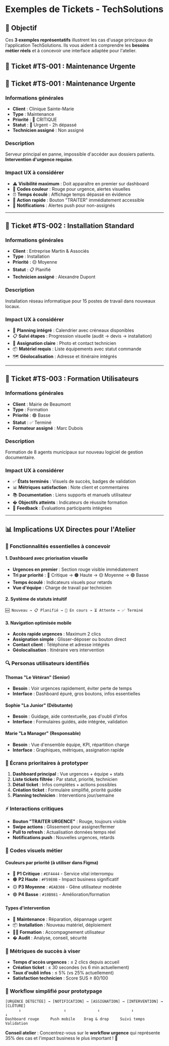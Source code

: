 # Exemples de Tickets - TechSolutions

## 🎯 Objectif

Ces **3 exemples représentatifs** illustrent les cas d'usage principaux de l'application TechSolutions. Ils vous aident à comprendre les **besoins métier réels** et à concevoir une interface adaptée pour l'atelier.

## 🎫 Ticket #TS-001 : Maintenance Urgente

## 🎫 Ticket #TS-001 : Maintenance Urgente

### Informations générales
- **Client** : Clinique Sainte-Marie
- **Type** : Maintenance
- **Priorité** : 🔴 CRITIQUE
- **Statut** : 🚨 Urgent - 2h dépassé
- **Technicien assigné** : Non assigné

### Description
Serveur principal en panne, impossible d'accéder aux dossiers patients. **Intervention d'urgence requise**.

### Impact UX à considérer
- ⚠️ **Visibilité maximum** : Doit apparaître en premier sur dashboard
- 🔴 **Codes couleur** : Rouge pour urgence, alertes visuelles
- ⏰ **Temps écoulé** : Affichage temps dépassé en évidence
- 🚀 **Action rapide** : Bouton "TRAITER" immédiatement accessible
- 🔔 **Notifications** : Alertes push pour non-assignés

---

## 🎫 Ticket #TS-002 : Installation Standard

### Informations générales
- **Client** : Entreprise Martin & Associés
- **Type** : Installation
- **Priorité** : 🟡 Moyenne
- **Statut** : 📋 Planifié
- **Technicien assigné** : Alexandre Dupont

### Description
Installation réseau informatique pour 15 postes de travail dans nouveaux locaux.

### Impact UX à considérer
- 📅 **Planning intégré** : Calendrier avec créneaux disponibles
- 📋 **Suivi étapes** : Progression visuelle (audit → devis → installation)
- 👤 **Assignation claire** : Photo et contact technicien
- 📦 **Matériel requis** : Liste équipements avec statut commande
- 🗺️ **Géolocalisation** : Adresse et itinéraire intégrés

---

## 🎫 Ticket #TS-003 : Formation Utilisateurs

### Informations générales
- **Client** : Mairie de Beaumont
- **Type** : Formation
- **Priorité** : 🟢 Basse
- **Statut** : ✅ Terminé
- **Formateur assigné** : Marc Dubois

### Description
Formation de 8 agents municipaux sur nouveau logiciel de gestion documentaire.

### Impact UX à considérer
- ✅ **États terminés** : Visuels de succès, badges de validation
- 📊 **Métriques satisfaction** : Note client et commentaires
- 📚 **Documentation** : Liens supports et manuels utilisateur
- � **Objectifs atteints** : Indicateurs de réussite formation
- 📝 **Feedback** : Évaluations participants intégrées

---

## 📊 Implications UX Directes pour l'Atelier

### 🎯 Fonctionnalités essentielles à concevoir

#### 1. **Dashboard avec priorisation visuelle**
- **Urgences en premier** : Section rouge visible immédiatement
- **Tri par priorité** : 🔴 Critique → 🟠 Haute → 🟡 Moyenne → 🟢 Basse
- **Temps écoulé** : Indicateurs visuels pour retards
- **Vue d'équipe** : Charge de travail par technicien

#### 2. **Système de statuts intuitif**
```
🆕 Nouveau → 📋 Planifié → 🔄 En cours → ⏳ Attente → ✅ Terminé
```

#### 3. **Navigation optimisée mobile**
- **Accès rapide urgences** : Maximum 2 clics
- **Assignation simple** : Glisser-déposer ou bouton direct
- **Contact client** : Téléphone et adresse intégrés
- **Géolocalisation** : Itinéraire vers intervention

### 🔍 Personas utilisateurs identifiés

#### Thomas "Le Vétéran" (Senior)
- **Besoin** : Voir urgences rapidement, éviter perte de temps
- **Interface** : Dashboard épuré, gros boutons, infos essentielles

#### Sophie "La Junior" (Débutante)
- **Besoin** : Guidage, aide contextuelle, pas d'oubli d'infos
- **Interface** : Formulaires guidés, aide intégrée, validation

#### Marie "La Manager" (Responsable)
- **Besoin** : Vue d'ensemble équipe, KPI, répartition charge
- **Interface** : Graphiques, métriques, assignation rapide

### 📱 Écrans prioritaires à prototyper

1. **Dashboard principal** : Vue urgences + équipe + stats
2. **Liste tickets filtrée** : Par statut, priorité, technicien
3. **Détail ticket** : Infos complètes + actions possibles
4. **Création ticket** : Formulaire simplifié, priorité guidée
5. **Planning technicien** : Interventions jour/semaine

### ⚡ Interactions critiques

- **Bouton "TRAITER URGENCE"** : Rouge, toujours visible
- **Swipe actions** : Glissement pour assigner/fermer
- **Pull to refresh** : Actualisation données temps réel
- **Notifications push** : Nouvelles urgences, retards

### 🎨 Codes visuels métier

#### Couleurs par priorité (à utiliser dans Figma)
- 🔴 **P1 Critique** : `#EF4444` - Service vital interrompu
- 🟠 **P2 Haute** : `#F59E0B` - Impact business significatif  
- 🟡 **P3 Moyenne** : `#EAB308` - Gêne utilisateur modérée
- 🟢 **P4 Basse** : `#10B981` - Amélioration/formation

#### Types d'intervention
- 🔧 **Maintenance** : Réparation, dépannage urgent
- 📦 **Installation** : Nouveau matériel, déploiement
- 👨‍🏫 **Formation** : Accompagnement utilisateur
- � **Audit** : Analyse, conseil, sécurité

### 📏 Métriques de succès à viser

- **Temps d'accès urgences** : ≤ 2 clics depuis accueil
- **Création ticket** : ≤ 30 secondes (vs 6 min actuellement)
- **Taux d'oubli infos** : ≤ 5% (vs 25% actuellement)
- **Satisfaction technicien** : Score SUS ≥ 80/100

### 🔄 Workflow simplifié pour prototypage

```
[URGENCE DÉTECTÉE] → [NOTIFICATION] → [ASSIGNATION] → [INTERVENTION] → [CLÔTURE]
      ↓                   ↓              ↓              ↓             ↓
Dashboard rouge     Push mobile    Drag & drop     Suivi temps    Validation
```

**Conseil atelier** : Concentrez-vous sur le **workflow urgence** qui représente 35% des cas et l'impact business le plus important ! 🚀